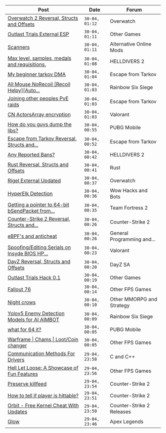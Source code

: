 |Post|Date|Forum|
|----|----|-----|
|[Overwatch 2 Reversal, Structs and Offsets](https://www.unknowncheats.me/forum/overwatch/516727-overwatch-2-reversal-structs-offsets.html)|`30-04, 01:12`|Overwatch|
|[Outlast Trials External ESP](https://www.unknowncheats.me/forum/other-games/634841-outlast-trials-external-esp.html)|`30-04, 01:11`|Other Games|
|[Scanners](https://www.unknowncheats.me/forum/alternative-online-mods/634840-scanners.html)|`30-04, 01:11`|Alternative Online Mods|
|[Max level, samples, medals and requisitions.](https://www.unknowncheats.me/forum/helldivers-2-a/634711-max-level-samples-medals-requisitions.html)|`30-04, 01:08`|HELLDIVERS 2|
|[My beginner tarkov DMA](https://www.unknowncheats.me/forum/escape-from-tarkov/629124-beginner-tarkov-dma.html)|`30-04, 01:04`|Escape from Tarkov|
|[All Mouse NoRecoil \[Recoil Helpy\]\[Auto...](https://www.unknowncheats.me/forum/rainbow-six-siege/620039-mouse-norecoil-recoil-helpy-auto-config-probably-ud-universal.html)|`30-04, 01:03`|Rainbow Six Siege|
|[Joining other peoples PvE raids](https://www.unknowncheats.me/forum/escape-from-tarkov/634418-joining-peoples-pve-raids.html)|`30-04, 01:03`|Escape from Tarkov|
|[CN ActorsArray encryption](https://www.unknowncheats.me/forum/valorant/634839-cn-actorsarray-encryption.html)|`30-04, 01:03`|Valorant|
|[How do you guys dump the libs?](https://www.unknowncheats.me/forum/pubg-mobile/634764-guys-dump-libs.html)|`30-04, 00:55`|PUBG Mobile|
|[Escape from Tarkov Reversal, Structs and...](https://www.unknowncheats.me/forum/escape-from-tarkov/226519-escape-tarkov-reversal-structs-offsets.html)|`30-04, 00:52`|Escape from Tarkov|
|[Any Reported Bans?](https://www.unknowncheats.me/forum/helldivers-2-a/630292-reported-bans.html)|`30-04, 00:42`|HELLDIVERS 2|
|[Rust Reversal, Structs and Offsets](https://www.unknowncheats.me/forum/rust/164256-rust-reversal-structs-offsets.html)|`30-04, 00:41`|Rust|
|[Rigel External Updated](https://www.unknowncheats.me/forum/overwatch/632941-rigel-external-updated.html)|`30-04, 00:37`|Overwatch|
|[HyperElk Detection](https://www.unknowncheats.me/forum/wow-hacks-and-bots/634838-hyperelk-detection.html)|`30-04, 00:36`|Wow Hacks and Bots|
|[Getting a pointer to 64-bit bSendPacket from...](https://www.unknowncheats.me/forum/team-fortress-2-a/634744-getting-pointer-64-bit-bsendpacket-stack.html)|`30-04, 00:35`|Team Fortress 2|
|[Counter-Strike 2 Reversal, Structs and...](https://www.unknowncheats.me/forum/counter-strike-2-a/576077-counter-strike-2-reversal-structs-offsets.html)|`30-04, 00:26`|Counter-Strike 2|
|[eBPF's and anticheat](https://www.unknowncheats.me/forum/general-programming-and-reversing/633654-ebpfs-anticheat.html)|`30-04, 00:26`|General Programming and...|
|[Spoofing/Editing Serials on Insyde BIOS HP...](https://www.unknowncheats.me/forum/valorant/628213-spoofing-editing-serials-insyde-bios-hp-systems.html)|`30-04, 00:23`|Valorant|
|[DayZ Reversal, Structs and Offsets](https://www.unknowncheats.me/forum/dayz-sa/104269-dayz-reversal-structs-offsets.html)|`30-04, 00:20`|DayZ SA|
|[Outlast Trials Hack 0.1](https://www.unknowncheats.me/forum/other-games/630951-outlast-trials-hack-0-1-a.html)|`30-04, 00:19`|Other Games|
|[Fallout 76](https://www.unknowncheats.me/forum/other-fps-games/305579-fallout-76-a.html)|`30-04, 00:14`|Other FPS Games|
|[Night crows](https://www.unknowncheats.me/forum/other-mmorpg-and-strategy/627465-night-crows.html)|`30-04, 00:10`|Other MMORPG and Strategy|
|[Yolov5 Enemy Detection Models for AI AIMBOT](https://www.unknowncheats.me/forum/rainbow-six-siege/634345-yolov5-enemy-detection-models-ai-aimbot.html)|`30-04, 00:09`|Rainbow Six Siege|
|[what for 64 it?](https://www.unknowncheats.me/forum/pubg-mobile/634685-64.html)|`30-04, 00:05`|PUBG Mobile|
|[Warframe \| Chams \| Loot/Coin changer](https://www.unknowncheats.me/forum/other-fps-games/600451-warframe-chams-loot-coin-changer.html)|`30-04, 00:05`|Other FPS Games|
|[Communication Methods For Drivers](https://www.unknowncheats.me/forum/c-and-c-/633817-communication-methods-drivers.html)|`29-04, 23:58`|C and C++|
|[Hell Let Loose: A Showcase of Fun Features](https://www.unknowncheats.me/forum/other-fps-games/621587-hell-loose-showcase-fun-features.html)|`29-04, 23:56`|Other FPS Games|
|[Preserve killfeed](https://www.unknowncheats.me/forum/counter-strike-2-a/634639-preserve-killfeed.html)|`29-04, 23:54`|Counter-Strike 2|
|[How to tell if player is hittable?](https://www.unknowncheats.me/forum/counter-strike-2-a/634705-tell-player-hittable.html)|`29-04, 23:51`|Counter-Strike 2|
|[Orbit - Free Kernel Cheat With Updates](https://www.unknowncheats.me/forum/counter-strike-2-releases/629494-orbit-free-kernel-cheat-updates.html)|`29-04, 23:50`|Counter-Strike 2 Releases|
|[Glow](https://www.unknowncheats.me/forum/apex-legends/634834-glow.html)|`29-04, 23:46`|Apex Legends|
